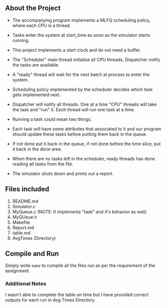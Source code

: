 About the Project
----------------
- The accompanying program implements a MLFQ scheduling policy, where each CPU is a thread. 
- Tasks enter the system at start_time as soon as the simulator starts running. 
- This project implements a start clock and do not need a buffer.  
- The "Scheduler" main thread initialize all CPU threads, Dispatcher notify the tasks are available. 
- A "ready" thread will wait for the next batch at process to enter the system. 
- Scheduling policy implemented by the scheduler decides which task gets implemented next. 
- Dispatcher will notify all threads. One at a time "CPU" threads will take the task and "run" it. Each thread will run one task at a time. 

- Running a task could mean two things. 
- Each task will have some attributes that associated to it and our program should update these tasks before putting them back in the queue. 
- If not done put it back in the queue, if not done before the time slice, put it back in the done area. 
- When there are no tasks left in the scheduler, ready threads has done reading all tasks from the file. 
- The simulator shuts down and prints out a report. 

## Files included 
1. README.md 
2. Simulator.c 
3. MyQueue.c (NOTE: It implements "task" and it's behavior as well) 
4. MyQUeue.h 
5. Makefile 
6. Report.md 
7. table.md 
8. AvgTimes (Directory) 

## Compile and Run 
Simply write ```make``` to compile all the files run as per the requirement of the assignment. 

### Additional Notes
I wasn't able to complete the table on time but I have provided correct outputs for each run in Avg Times Directory. 
